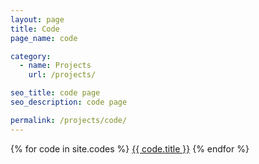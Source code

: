 ```yaml
---
layout: page
title: Code
page_name: code

category:
  - name: Projects
    url: /projects/

seo_title: code page
seo_description: code page

permalink: /projects/code/
---
```


{% for code in site.codes %}
<a class="post-list-item" href="{{site.baseurl}}{{ code.url }}">
<i class="fa fa-angle-right"></i> <span>{{ code.title }}</span></a>
{% endfor %}